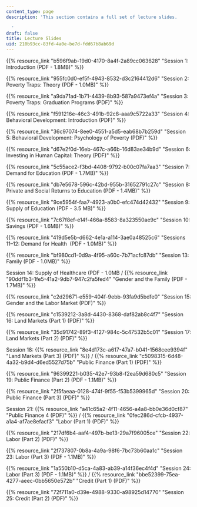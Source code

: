 ```yaml
---
content_type: page
description: 'This section contains a full set of lecture slides.

  '
draft: false
title: Lecture Slides
uid: 210b93cc-83fd-4a0e-be7d-fdd67b8ab69d
---
```

{{% resource_link "b596f9ab-19d0-4170-8a4f-2a89cc063628" "Session 1: Introduction (PDF - 1.8MB)" %}}

{{% resource_link "955fc0d0-ef5f-4943-8532-d3c2164412d6" "Session 2: Poverty Traps: Theory (PDF - 1.0MB)" %}}

{{% resource_link "a9da71ad-1b71-4439-8b93-587a9473ef4a" "Session 3: Poverty Traps: Graduation Programs (PDF)" %}}

{{% resource_link "f591216e-46c3-491b-92c8-aaa9c5722a33" "Session 4: Behavioral Development: Introduction (PDF)" %}}

{{% resource_link "36c97074-8ee0-4551-a5d5-eab68b7b259d" "Session 5: Behavioral Development: Psychology of Poverty (PDF)" %}}

{{% resource_link "d67e2f0d-16eb-467c-a66b-16d83ae34b9d" "Session 6: Investing in Human Capital: Theory (PDF)" %}}

{{% resource_link "5c55ace2-f3bd-4408-9792-b00c07fa7aa3" "Session 7: Demand for Education (PDF - 1.7MB)" %}}

{{% resource_link "db7e5678-596c-42bd-955b-31652791c27c" "Session 8: Private and Social Returns to Education (PDF - 1.4MB)" %}}

{{% resource_link "9ce5954f-faa7-4923-a0b0-efc474d42432" "Session 9: Supply of Education (PDF - 3.5 MB)" %}}

{{% resource_link "7c67f8ef-e14f-466a-8583-8a323550ae9c" "Session 10: Savings (PDF - 1.6MB)" %}}

{{% resource_link "419d5e5b-d662-4e1a-a114-3ae0a48525c6" "Sessions 11–12: Demand for Health  (PDF - 1.0MB)" %}}

{{% resource_link "bf980cd1-0d9a-4f95-a60c-7b71acfc87db" "Session 13: Family (PDF - 1.0MB)" %}}

Session 14: Supply of Healthcare (PDF - 1.0MB / {{% resource_link "90ddf1b3-1fe5-41a2-9db7-947c2fa5fed4" "Gender and the Family (PDF - 1.7MB)" %}}

{{% resource_link "c2d29671-e559-404f-9ebb-93fa9d5bdfe0" "Session 15: Gender and the Labor Market (PDF)" %}}

{{% resource_link "c1539212-3a8d-4430-8368-daf82ab8c4f7" "Session 16: Land Markets (Part 1) (PDF)" %}}

{{% resource_link "35d91742-89f3-4127-984c-5c47532b5c01" "Session 17: Land Markets (Part 2) (PDF)" %}}

Session 18: {{% resource_link "8e4d173c-a617-47a7-b041-1568cee9394f" "Land Markets (Part 3) (PDF)" %}} / {{% resource_link "c5098315-6d48-4a32-b9d4-d6ed5527d75b" "Public Finance (Part 1) (PDF)" %}}

{{% resource_link "96399221-b035-42e7-93b8-f2ea59d680c5" "Session 19: Public Finance (Part 2) (PDF - 1.1MB)" %}}

{{% resource_link "2f5faeaa-0128-474f-9f55-f53b5399965d" "Session 20: Public Finance (Part 3) (PDF)" %}}

Session 21: {{% resource_link "a41c65a2-4f11-4656-a4a8-bb0e36d0cf87" "Public Finance 4 (PDF)" %}} / {{% resource_link "0fec286d-cfcb-4937-a1a4-af7ae8efacf3" "Labor (Part 1) (PDF)" %}}

{{% resource_link "217df6b4-aaf4-497b-be13-29a7f96005ce" "Session 22: Labor (Part 2) (PDF)" %}}

{{% resource_link "2f737807-0b8a-4a9a-98f6-7bc73b60aa1c" "Session 23: Labor (Part 3) (PDF - 1.1MB)" %}}

{{% resource_link "1a550b10-d5ca-4a83-ab39-a14f36ec4f4d" "Session 24: Labor (Part 3) (PDF - 1.1MB)" %}} / {{% resource_link "bbe52399-75ea-4277-aeec-0bb5650e572b" "Credit (Part 1) (PDF)" %}}

{{% resource_link "72f711a0-d39e-4988-9330-a98925d14770" "Session 25: Credit (Part 2) (PDF)" %}}